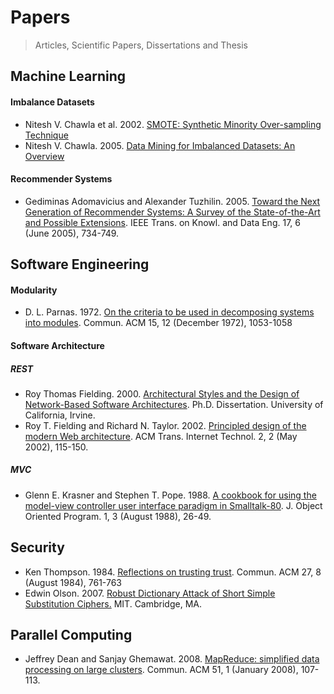 # Papers
> Articles, Scientific Papers, Dissertations and Thesis

## Machine Learning

#### Imbalance Datasets

+ Nitesh V. Chawla et al. 2002. [SMOTE: Synthetic Minority Over-sampling Technique](https://www.jair.org/media/953/live-953-2037-jair.pdf)
+ Nitesh V. Chawla. 2005. [Data Mining for Imbalanced Datasets: An Overview](http://www3.nd.edu/~dial/publications/chawla2005data.pdf)

#### Recommender Systems

+ Gediminas Adomavicius and Alexander Tuzhilin. 2005. [Toward the Next Generation of Recommender Systems: A Survey of the State-of-the-Art and Possible Extensions](http://pages.stern.nyu.edu/~atuzhili/pdf/TKDE-Paper-as-Printed.pdf). IEEE Trans. on Knowl. and Data Eng. 17, 6 (June 2005), 734-749.

## Software Engineering

#### Modularity

+ D. L. Parnas. 1972. [On the criteria to be used in decomposing systems into modules](https://www.cs.umd.edu/class/spring2003/cmsc838p/Design/criteria.pdf). Commun. ACM 15, 12 (December 1972), 1053-1058

#### Software Architecture

##### REST
+ Roy Thomas Fielding. 2000. [Architectural Styles and the Design of Network-Based Software Architectures](https://www.ics.uci.edu/~fielding/pubs/dissertation/top.htm). Ph.D. Dissertation. University of California, Irvine.
+ Roy T. Fielding and Richard N. Taylor. 2002. [Principled design of the modern Web architecture](https://www.ics.uci.edu/~fielding/pubs/webarch_icse2000.pdf). ACM Trans. Internet Technol. 2, 2 (May 2002), 115-150.

##### MVC
+ Glenn E. Krasner and Stephen T. Pope. 1988. [A cookbook for using the model-view controller user interface paradigm in Smalltalk-80](https://www.lri.fr/~mbl/ENS/FONDIHM/2013/papers/Krasner-JOOP88.pdf). J. Object Oriented Program. 1, 3 (August 1988), 26-49.

## Security

+ Ken Thompson. 1984. [Reflections on trusting trust](https://www.ece.cmu.edu/~ganger/712.fall02/papers/p761-thompson.pdf). Commun. ACM 27, 8 (August 1984), 761-763
+ Edwin Olson. 2007. [Robust Dictionary Attack of Short Simple Substitution Ciphers.](http://april.eecs.umich.edu/pdfs/olson2007crypt.pdf) MIT. Cambridge, MA.

## Parallel Computing

+ Jeffrey Dean and Sanjay Ghemawat. 2008. [MapReduce: simplified data processing on large clusters](http://static.googleusercontent.com/media/research.google.com/pt-BR//archive/mapreduce-osdi04.pdf). Commun. ACM 51, 1 (January 2008), 107-113.
